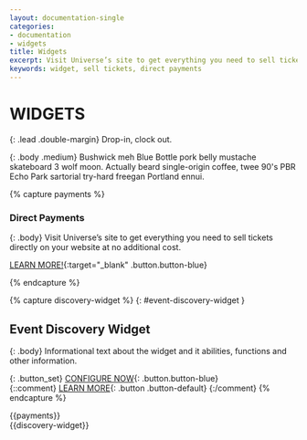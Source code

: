 ```yaml
---
layout: documentation-single
categories:
- documentation
- widgets
title: Widgets
excerpt: Visit Universe’s site to get everything you need to sell tickets directly on your website at no additional cost.
keywords: widget, sell tickets, direct payments
---
```



# WIDGETS


{: .lead .double-margin}
Drop-in, clock out.

{: .body .medium}
Bushwick meh Blue Bottle pork belly mustache skateboard 3 wolf moon. Actually beard single-origin coffee, twee 90's PBR Echo Park sartorial try-hard freegan Portland ennui.


{% capture payments %}
### Direct Payments

{: .body}
Visit Universe’s site to get everything you need to sell tickets 
directly on your website at no additional cost.

[LEARN MORE!](https://www.universe.com/directpayments){:target="_blank" .button.button-blue}

{% endcapture %}

{% capture discovery-widget %}
{: #event-discovery-widget }
## Event Discovery Widget

{: .body}
Informational text about the widget and it abilities, functions and other information.

{: .button_set}
[CONFIGURE NOW](/products-and-docs/widgets/event-discovery/){: .button.button-blue}  
{::comment}
[LEARN MORE](#){: .button .button-default}
{:/comment}
{% endcapture %}



<div class="grey-box mask" markdown="1">
{{payments}}
</div>

<div class="discovery_widget_box" markdown="1">
{{discovery-widget}}
</div>
